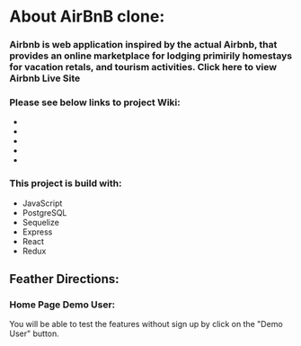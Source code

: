 # About AirBnB clone:

### Airbnb is web application inspired by the actual Airbnb, that provides an online marketplace for lodging primirily homestays for vacation retals, and tourism activities. Click here to view Airbnb Live Site

### Please see below links to project Wiki:
*
*
*
*
*

### This project is build with:
* JavaScript
* PostgreSQL
* Sequelize
* Express
* React
* Redux

## Feather Directions:
### Home Page Demo User:
You will be able to test the features without sign up by click on the "Demo User" button.
